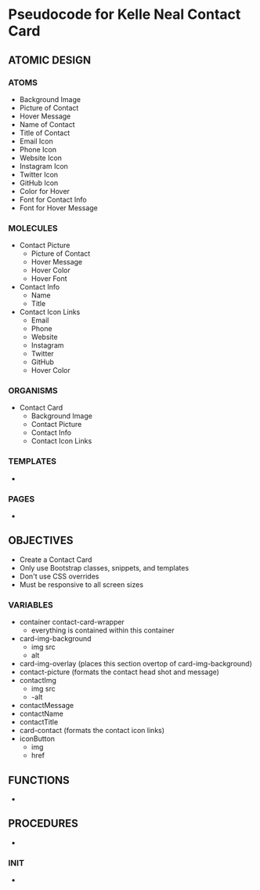 # Pseudocode for Kelle Neal Contact Card

## ATOMIC DESIGN

### ATOMS

- Background Image  
- Picture of Contact
- Hover Message
- Name of Contact
- Title of Contact
- Email Icon
- Phone Icon
- Website Icon
- Instagram Icon
- Twitter Icon
- GitHub Icon
- Color for Hover
- Font for Contact Info
- Font for Hover Message

### MOLECULES

- Contact Picture
  - Picture of Contact
  - Hover Message
  - Hover Color
  - Hover Font
- Contact Info
  - Name
  - Title
- Contact Icon Links
  - Email
  - Phone
  - Website
  - Instagram
  - Twitter
  - GitHub
  - Hover Color

### ORGANISMS

- Contact Card
  - Background Image
  - Contact Picture
  - Contact Info
  - Contact Icon Links

### TEMPLATES

-  

### PAGES

-  

## OBJECTIVES

- Create a Contact Card
- Only use Bootstrap classes, snippets, and templates
- Don't use CSS overrides
- Must be responsive to all screen sizes

### VARIABLES

- container contact-card-wrapper
  - everything is contained within this container
- card-img-background
  - img src
  - alt
- card-img-overlay (places this section overtop of card-img-background)
- contact-picture (formats the contact head shot and message)
- contactImg
  - img src
  - -alt
- contactMessage
- contactName
- contactTitle
- card-contact (formats the contact icon links)
- iconButton
  - img
  - href

## FUNCTIONS

-

## PROCEDURES

-

### INIT

-
